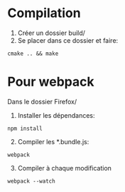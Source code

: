 # Compilation
1. Créer un dossier build/
2. Se placer dans ce dossier et faire:
```
cmake .. && make
```

# Pour webpack

Dans le dossier Firefox/

1. Installer les dépendances:
```
npm install
```

2. Compiler les \*.bundle.js:
```
webpack
```

3. Compiler à chaque modification
```
webpack --watch
```


